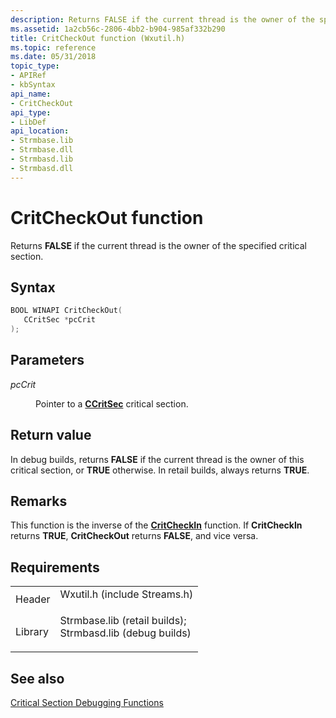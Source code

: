 ```yaml
---
description: Returns FALSE if the current thread is the owner of the specified critical section.
ms.assetid: 1a2cb56c-2806-4bb2-b904-985af332b290
title: CritCheckOut function (Wxutil.h)
ms.topic: reference
ms.date: 05/31/2018
topic_type: 
- APIRef
- kbSyntax
api_name: 
- CritCheckOut
api_type: 
- LibDef
api_location: 
- Strmbase.lib
- Strmbase.dll
- Strmbasd.lib
- Strmbasd.dll
---
```


# CritCheckOut function

Returns **FALSE** if the current thread is the owner of the specified critical section.

## Syntax


```C++
BOOL WINAPI CritCheckOut(
   CCritSec *pcCrit
);
```



## Parameters

<dl> <dt>

*pcCrit* 
</dt> <dd>

Pointer to a [**CCritSec**](ccritsec.md) critical section.

</dd> </dl>

## Return value

In debug builds, returns **FALSE** if the current thread is the owner of this critical section, or **TRUE** otherwise. In retail builds, always returns **TRUE**.

## Remarks

This function is the inverse of the [**CritCheckIn**](critcheckin.md) function. If **CritCheckIn** returns **TRUE**, **CritCheckOut** returns **FALSE**, and vice versa.

## Requirements



|                    |                                                                                                                                                                                            |
|--------------------|--------------------------------------------------------------------------------------------------------------------------------------------------------------------------------------------|
| Header<br/>  | <dl> <dt>Wxutil.h (include Streams.h)</dt> </dl>                                                                                    |
| Library<br/> | <dl> <dt>Strmbase.lib (retail builds); </dt> <dt>Strmbasd.lib (debug builds)</dt> </dl> |



## See also

<dl> <dt>

[Critical Section Debugging Functions](critical-section-debugging-functions.md)
</dt> </dl>

 

 




